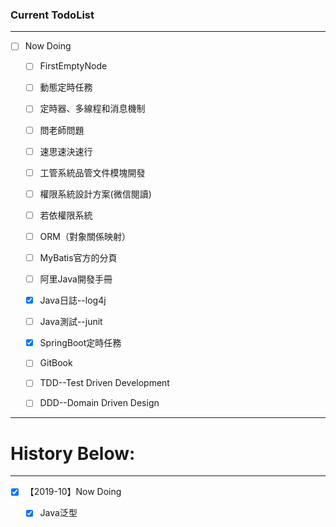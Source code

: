 ### Current TodoList

****

* [ ] Now Doing
  
  * [ ] FirstEmptyNode
  
  - [ ] 動態定時任務
  
  - [ ] 定時器、多線程和消息機制
  
  - [ ] 問老師問題
  
  - [ ] 速思速決速行
  - [ ] 工管系統品管文件模塊開發
  
  - [ ] 權限系統設計方案(微信閱讀)
  
  - [ ] 若依權限系統
  
  - [ ] ORM（對象關係映射）
  
  - [ ] MyBatis官方的分頁
  
  - [ ] 阿里Java開發手冊
  * [x] Java日誌--log4j
  - [ ] Java測試--junit
  
  - [x] SpringBoot定時任務
  
  - [ ] GitBook
  
  - [ ] TDD--Test Driven Development
  
  - [ ] DDD--Domain Driven Design

****

# History Below:

****

* [x] 【2019-10】Now Doing
  
  * [x] Java泛型
